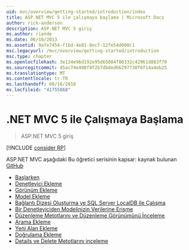 ```yaml
---
uid: mvc/overview/getting-started/introduction/index
title: ASP.NET MVC 5 ile çalışmaya başlama | Microsoft Docs
author: rick-anderson
description: ASP.NET MVC 5 giriş
ms.author: riande
ms.date: 06/10/2013
ms.assetid: 9afe7454-f1bd-4e81-8ecf-12fe54d080c1
msc.legacyurl: /mvc/overview/getting-started/introduction
msc.type: chapter
ms.openlocfilehash: 3e124e96d192e95d65084f00332c42961d883f70
ms.sourcegitcommit: 45ac74e400f9f2b7dbded66297730f6f14a4eb25
ms.translationtype: MT
ms.contentlocale: tr-TR
ms.lasthandoff: 08/16/2018
ms.locfileid: "41755868"
---
```

<a name="getting-started-with-aspnet-mvc-5"></a>.NET MVC 5 ile Çalışmaya Başlama
====================
> ASP.NET MVC 5 giriş

[!INCLUDE [consider RP](../../../../includes/razor.md)]

ASP.NET MVC aşağıdaki Bu öğretici serisinin kapsar: kaynak bulunan [GitHub](https://github.com/aspnet/Docs/tree/master/aspnet/mvc/overview/getting-started/introduction/sample/MvcMovie/MvcMovie)

- [Başlarken](getting-started.md)
- [Denetleyici Ekleme](adding-a-controller.md)
- [Görünüm Ekleme](adding-a-view.md)
- [Model Ekleme](adding-a-model.md)
- [Bağlantı Dizesi Oluşturma ve SQL Server LocalDB ile Çalışma](creating-a-connection-string.md)
- [Bir Denetleyiciden Modelinizin Verilerine Erişme](accessing-your-models-data-from-a-controller.md)
- [Düzenleme Metotlarını ve Düzenleme Görünümünü İnceleme](examining-the-edit-methods-and-edit-view.md)
- [Arama Ekleme](adding-search.md)
- [Yeni Alan Ekleme](adding-a-new-field.md)
- [Doğrulama Ekleme](adding-validation.md)
- [Details ve Delete Metotlarını inceleme](examining-the-details-and-delete-methods.md)

